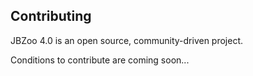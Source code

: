 Contributing
------------

JBZoo 4.0 is an open source, community-driven project.

Conditions to contribute are coming soon...
